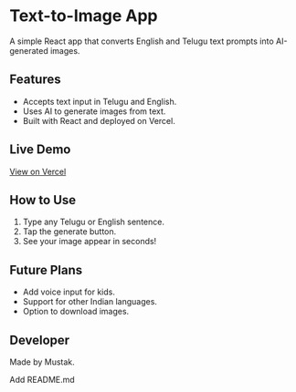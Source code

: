 # Text-to-Image App

A simple React app that converts English and Telugu text prompts into AI-generated images.

## Features
- Accepts text input in Telugu and English.
- Uses AI to generate images from text.
- Built with React and deployed on Vercel.

## Live Demo
[View on Vercel](https://text-to-image-app-pearl.vercel.app)

## How to Use
1. Type any Telugu or English sentence.
2. Tap the generate button.
3. See your image appear in seconds!

## Future Plans
- Add voice input for kids.
- Support for other Indian languages.
- Option to download images.

## Developer
Made by Mustak.





Add README.md
